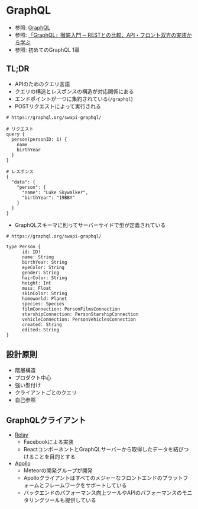 # GraphQL
- 参照: [GraphQL](https://graphql.org/)
- 参照: [「GraphQL」徹底入門 ─ RESTとの比較、API・フロント双方の実装から学ぶ](https://employment.en-japan.com/engineerhub/entry/2018/12/26/103000)
- 参照: 初めてのGraphQL 1章

## TL;DR
- APIのためのクエリ言語
- クエリの構造とレスポンスの構造が対応関係にある
- エンドポイントが一つに集約されている(`/graphql`)
- POSTリクエストによって実行される

```
# https://graphql.org/swapi-graphql/

# リクエスト
query {
  person(personID: 1) {
    name
    birthYear
  }
}

# レスポンス
{
  "data": {
    "person": {
      "name": "Luke Skywalker",
      "birthYear": "19BBY"
    }
  }
}
```

- GraphQLスキーマに則ってサーバーサイドで型が定義されている

```
# https://graphql.org/swapi-graphql/

type Person {
      id: ID!
      name: String
      birthYear: String
      eyeColor: String
      gender: String
      hairColor: String
      height: Int
      mass: Float
      skinColor: String
      homeworld: Planet
      species: Species
      filmConnection: PersonFilmsConnection
      starshipConnection: PersonStarshipConnection
      vehicleConnection: PersonVehiclesConnection
      created: String
      edited: String
}
```

## 設計原則
- 階層構造
- プロダクト中心
- 強い型付け
- クライアントごとのクエリ
- 自己参照

## GraphQLクライアント
- [Relay](https://facebook.github.io/relay/)
  - Facebookによる実装
  - ReactコンポーネントとGraphQLサーバーから取得したデータを結びつけることを目的とする
- [Apollo](https://www.apollographql.com/)
  - Meteorの開発グループが開発
  - Apolloクライアントはすべてのメジャーなフロントエンドのプラットフォームとフレームワークをサポートしている
  - バックエンドのパフォーマンス向上ツールやAPIのパフォーマンスのモニタリングツールも提供している
